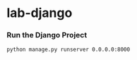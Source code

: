 # lab-django

<!-- ![image](https://user-images.githubusercontent.com/115451707/196919992-edcfea8b-e3f6-4f35-9398-43be66b5622d.png) -->

### Run the Django Project

```bash
python manage.py runserver 0.0.0.0:8000
```
